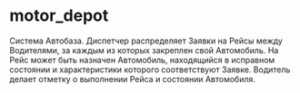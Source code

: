 # motor_depot

Система Автобаза.
Диспетчер распределяет Заявки на Рейсы между Водителями, за каждым из которых закреплен свой Автомобиль.
На Рейс может быть назначен Автомобиль, находящийся в исправном состоянии и характеристики которого соответствуют Заявке.
Водитель делает отметку о выполнении Рейса и состоянии Автомобиля.
